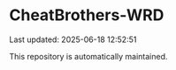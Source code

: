 # CheatBrothers-WRD

Last updated: 2025-06-18 12:52:51

This repository is automatically maintained.
